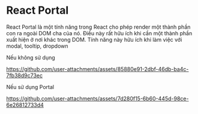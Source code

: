 # React Portal

React Portal là một tính năng trong React cho phép render một thành phần con ra ngoài DOM cha của nó. Điều này rất hữu ích khi cần một thành phần xuất hiện ở nơi khác trong DOM. Tính năng này hữu ích khi làm việc với modal, tooltip, dropdown

Nếu không sử dụng 


https://github.com/user-attachments/assets/85880e91-2dbf-46db-ba4c-7fb38d9c73ec



Nếu sử dụng Portal



https://github.com/user-attachments/assets/7d280f15-6b60-445d-98ce-6e26812733d4

